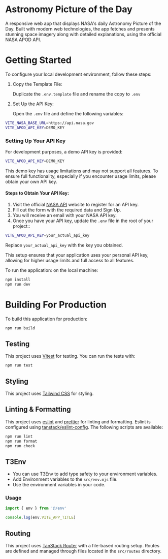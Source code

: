 # Astronomy Picture of the Day
A responsive web app that displays NASA's daily Astronomy Picture of the Day. Built with modern web technologies, the app fetches and presents stunning space imagery along with detailed explanations, using the official NASA APOD API.

# Getting Started

To configure your local development environment, follow these steps:

1. Copy the Template File:

    Duplicate the `.env.template` file and rename the copy to `.env`

2. Set Up the API Key:

    Open the `.env` file and define the following variables:

```bash
VITE_NASA_BASE_URL=https://api.nasa.gov
VITE_APOD_API_KEY=DEMO_KEY
```

### Setting Up Your API Key

For development purposes, a demo API key is provided:

```bash
VITE_APOD_API_KEY=DEMO_KEY
```

This demo key has usage limitations and may not support all features. To ensure full functionality, especially if you encounter usage limits, please obtain your own API key.

#### Steps to Obtain Your API Key:
1. Visit the official [NASA API](https://api.nasa.gov/) website to register for an API key.
2. Fill out the form with the required data and Sign Up.
3. You will receive an email with your NASA API key.
4. Once you have your API key, update the `.env` file in the root of your project::

```bash
VITE_APOD_API_KEY=your_actual_api_key
```

Replace `your_actual_api_key` with the key you obtained.

This setup ensures that your application uses your personal API key, allowing for higher usage limits and full access to all features.

To run the application: on the local machine:

```bash
npm install
npm run dev
```

# Building For Production

To build this application for production:

```bash
npm run build
```

## Testing

This project uses [Vitest](https://vitest.dev/) for testing. You can run the tests with:

```bash
npm run test
```

## Styling

This project uses [Tailwind CSS](https://tailwindcss.com/) for styling.

## Linting & Formatting

This project uses [eslint](https://eslint.org/) and [prettier](https://prettier.io/) for linting and formatting. Eslint is configured using [tanstack/eslint-config](https://tanstack.com/config/latest/docs/eslint). The following scripts are available:

```bash
npm run lint
npm run format
npm run check
```

## T3Env

- You can use T3Env to add type safety to your environment variables.
- Add Environment variables to the `src/env.mjs` file.
- Use the environment variables in your code.

### Usage

```ts
import { env } from '@/env'

console.log(env.VITE_APP_TITLE)
```

## Routing

This project uses [TanStack Router](https://tanstack.com/router) with a file-based routing setup. Routes are defined and managed through files located in the `src/routes` directory.